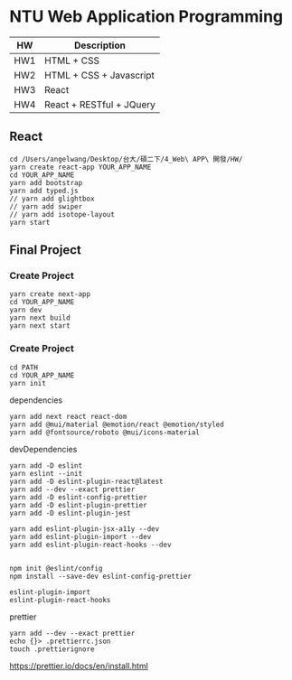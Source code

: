 # NTU Web Application Programming

|HW|Description|
|---|---|
|HW1|HTML + CSS|
|HW2|HTML + CSS + Javascript|
|HW3|React|
|HW4|React + RESTful + JQuery|

## React

```
cd /Users/angelwang/Desktop/台大/碩二下/4_Web\ APP\ 開發/HW/
yarn create react-app YOUR_APP_NAME
cd YOUR_APP_NAME
yarn add bootstrap
yarn add typed.js
// yarn add glightbox
// yarn add swiper
// yarn add isotope-layout
yarn start
```

## Final Project
### Create Project
```
yarn create next-app
cd YOUR_APP_NAME
yarn dev
yarn next build
yarn next start
```

### Create Project

```
cd PATH
cd YOUR_APP_NAME
yarn init
```
dependencies
```
yarn add next react react-dom
yarn add @mui/material @emotion/react @emotion/styled
yarn add @fontsource/roboto @mui/icons-material
```
devDependencies
```
yarn add -D eslint
yarn eslint --init
yarn add -D eslint-plugin-react@latest
yarn add --dev --exact prettier
yarn add -D eslint-config-prettier
yarn add -D eslint-plugin-prettier
yarn add -D eslint-plugin-jest

yarn add eslint-plugin-jsx-a11y --dev
yarn add eslint-plugin-import --dev
yarn add eslint-plugin-react-hooks --dev


npm init @eslint/config
npm install --save-dev eslint-config-prettier

eslint-plugin-import
eslint-plugin-react-hooks
```
prettier
```
yarn add --dev --exact prettier
echo {}> .prettierrc.json
touch .prettierignore

```
https://prettier.io/docs/en/install.html



